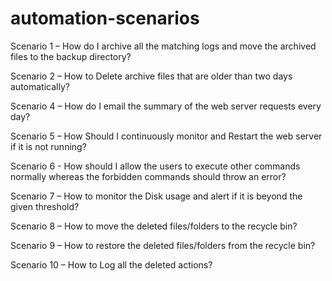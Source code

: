 # automation-scenarios
Scenario 1 – How do I archive all the matching logs and move the archived files to the backup directory?

Scenario 2 – How to Delete archive files that are older than two days automatically?

Scenario 4 – How do I email the summary of the web server requests every day?

Scenario 5 – How Should I continuously monitor and Restart the web server if it is not running?

Scenario 6 - How should I allow the users to execute other commands normally whereas the forbidden commands should throw an error?

Scenario 7 – How to monitor the Disk usage and alert if it is beyond the given threshold?

Scenario 8 – How to move the deleted files/folders to the recycle bin?

Scenario 9 – How to restore the deleted files/folders from the recycle bin?

Scenario 10 – How to Log all the deleted actions?
